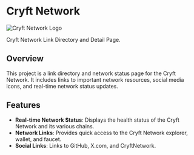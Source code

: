 # Cryft Network

![Cryft Network Logo](https://pbs.twimg.com/profile_images/1793826208737533954/JeNtNxK2_400x400.png)

Cryft Network Link Directory and Detail Page.

## Overview

This project is a link directory and network status page for the Cryft Network. It includes links to important network resources, social media icons, and real-time network status updates.

## Features

- **Real-time Network Status**: Displays the health status of the Cryft Network and its various chains.
- **Network Links**: Provides quick access to the Cryft Network explorer, wallet, and faucet.
- **Social Links**: Links to GitHub, X.com, and CryftNetwork.
